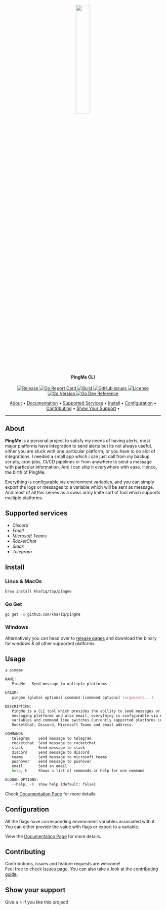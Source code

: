 <h2 align="center">
  <br>
  <p align="center"><img width=30% src="https://raw.githubusercontent.com/kha7iq/pingme/master/.github/img/logo.png"></p>
</h2>

<h4 align="center">PingMe CLI</h4>

<p align="center">
   <a href="https://github.com/kha7iq/pingme/releases">
   <img alt="Release" src="https://img.shields.io/github/v/release/kha7iq/pingme">
   <a href="https://goreportcard.com/report/github.com/kha7iq/pingme">
   <img alt="Go Report Card" src="https://goreportcard.com/badge/github.com/kha7iq/pingme">
   <a href="#">
   <img alt="Build" src="https://img.shields.io/github/workflow/status/kha7iq/pingme/goreleaser">
   <a href="https://github.com/kha7iq/pingme/issues">
   
   <img alt="GitHub issues" src="https://img.shields.io/github/issues/kha7iq/pingme?style=flat-square&logo=github&logoColor=white">
   <a href="https://github.com/kha7iq/pingme/blob/master/LICENSE.md">
   <img alt="License" src="https://img.shields.io/github/license/kha7iq/pingme">
   <a href="#">
   <img alt="Go Version" src="https://img.shields.io/github/go-mod/go-version/kha7iq/pingme">
   <a href="https://pkg.go.dev/github.com/kha7iq/pingme">
   <img alt="Go Dev Reference" src="https://img.shields.io/badge/go.dev-reference-007d9c?logo=go&logoColor=white&style=flat">
</p>

<p align="center">
  <a href="#about">About</a> •
  <a href="https://kha7iq.github.io/docs-pingme/#/">Documentation</a> •
  <a href="#supported-services">Supported Services</a> •
  <a href="#install">Install</a> •
  <a href="#configuration">Configuration</a> •
  <a href="#contributing">Contributing</a> •
  <a href="#show-your-support">Show Your Support</a> •
</p>

---

## About

**PingMe** is a personal project to satisfy my needs of having alerts, most major platforms have integration to send alerts
but its not always useful, either you are stuck with one particular platform, or you have to do alot of integrations. I needed a small app
which i can just call from my backup scripts, cron jobs, CI/CD pipelines or from anywhere to send a message with particular information.
And i can ship it everywhere with ease.
Hence, the birth of PingMe.

Everything is configurable via environment variables, and you can simply export the logs or messages to a variable which will be sent
as message. And most of all this serves as a swiss army knife sort of tool which supports multiple platforms.



## Supported services
- *Discord*
- *Email*
- *Microsoft Teams*
- *RocketChat*
- *Slack*
- *Telegram*


## Install

### Linux & MacOs
```bash
brew install kha7iq/tap/pingme
```

### Go Get
```bash
go get -u github.com/kha7iq/pingme
```

### Windows
Alternatively you can head over to [release pages](https://github.com/kha7iq/pingme/releases) and download the binary for windows & all other supported platforms.

## Usage

```bash
❯ pingme

NAME:
   PingMe - Send message to multiple platforms

USAGE:
   pingme [global options] command [command options] [arguments...]

DESCRIPTION:
   PingMe is a CLI tool which provides the ability to send messages or alerts to multiple
   messaging platforms and also email, everything is configurable via environment
   variables and command line switches.Currently supported platforms include Slack, Telegram,
   RocketChat, Discord, Microsoft Teams and email address.

COMMANDS:
   telegram    Send message to telegram
   rocketchat  Send message to rocketchat
   slack       Send message to slack
   discord     Send message to discord
   teams       Send message to microsoft teams
   pushover    Send message to pushover
   email       Send an email
   help, h     Shows a list of commands or help for one command

GLOBAL OPTIONS:
   --help, -h  show help (default: false)
```

Check [Documentation Page](https://kha7iq.github.io/docs-pingme/#/) for more details.

## Configuration

All the flags have corresponding environment variables associated with it. You can either provide the value with flags
or export to a variable.

View the [Documentation Page](https://kha7iq.github.io/docs-pingme/#/) for more details.


## Contributing

Contributions, issues and feature requests are welcome!<br/>Feel free to check [issues page](https://github.com/kha7iq/pingme/issues). You can also take a look at the [contributing guide](https://github.com/kha7iq/pingme/blob/master/CONTRIBUTING.md).


## Show your support

Give a ⭐️  if you like this project!
